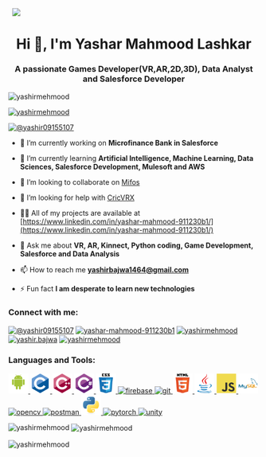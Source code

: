 <p>&nbsp; <img align = "center" src="https://github-readme-stats.vercel.app/api?username=yashirmehmood&show_icons=true&theme=radical"/></p>
<h1 align="center">Hi 👋, I'm Yashar Mahmood Lashkar</h1>
<h3 align="center">A passionate Games Developer(VR,AR,2D,3D), Data Analyst and Salesforce Developer</h3>

<p align="left"> <img src="https://komarev.com/ghpvc/?username=yashirmehmood&label=Profile%20views&color=0e75b6&style=flat" alt="yashirmehmood" /> </p>

<p align="left"> <a href="https://github.com/ryo-ma/github-profile-trophy"><img src="https://github-profile-trophy.vercel.app/?username=yashirmehmood" alt="yashirmehmood" /></a> </p>

<p align="left"> <a href="https://twitter.com/@yashir09155107" target="blank"><img src="https://img.shields.io/twitter/follow/@yashir09155107?logo=twitter&style=for-the-badge" alt="@yashir09155107" /></a> </p>

- 🔭 I’m currently working on **Microfinance Bank in Salesforce**

- 🌱 I’m currently learning **Artificial Intelligence, Machine Learning, Data Sciences, Salesforce Development, Mulesoft and AWS**

- 👯 I’m looking to collaborate on [Mifos](https://mifos.org/)

- 🤝 I’m looking for help with [CricVRX](https://www.cricvrx.com/)

- 👨‍💻 All of my projects are available at [https://www.linkedin.com/in/yashar-mahmood-911230b1/](https://www.linkedin.com/in/yashar-mahmood-911230b1/)

- 💬 Ask me about **VR, AR, Kinnect, Python coding, Game Development, Salesforce and Data Analysis**

- 📫 How to reach me **yashirbajwa1464@gmail.com**

- ⚡ Fun fact **I am desperate to learn new technologies**

<h3 align="left">Connect with me:</h3>
<p align="left">
<a href="https://twitter.com/@yashir09155107" target="blank"><img align="center" src="https://raw.githubusercontent.com/rahuldkjain/github-profile-readme-generator/master/src/images/icons/Social/twitter.svg" alt="@yashir09155107" height="30" width="40" /></a>
<a href="https://linkedin.com/in/yashar-mahmood-911230b1" target="blank"><img align="center" src="https://raw.githubusercontent.com/rahuldkjain/github-profile-readme-generator/master/src/images/icons/Social/linked-in-alt.svg" alt="yashar-mahmood-911230b1" height="30" width="40" /></a>
<a href="https://kaggle.com/yashirmehmood" target="blank"><img align="center" src="https://raw.githubusercontent.com/rahuldkjain/github-profile-readme-generator/master/src/images/icons/Social/kaggle.svg" alt="yashirmehmood" height="30" width="40" /></a>
<a href="https://fb.com/yashir.bajwa" target="blank"><img align="center" src="https://raw.githubusercontent.com/rahuldkjain/github-profile-readme-generator/master/src/images/icons/Social/facebook.svg" alt="yashir.bajwa" height="30" width="40" /></a>
<a href="https://www.leetcode.com/yashirmehmood" target="blank"><img align="center" src="https://raw.githubusercontent.com/rahuldkjain/github-profile-readme-generator/master/src/images/icons/Social/leet-code.svg" alt="yashirmehmood" height="30" width="40" /></a>
</p>

<h3 align="left">Languages and Tools:</h3>
<p align="left"> <a href="https://developer.android.com" target="_blank"> <img src="https://raw.githubusercontent.com/devicons/devicon/master/icons/android/android-original-wordmark.svg" alt="android" width="40" height="40"/> </a> <a href="https://www.cprogramming.com/" target="_blank"> <img src="https://raw.githubusercontent.com/devicons/devicon/master/icons/c/c-original.svg" alt="c" width="40" height="40"/> </a> <a href="https://www.w3schools.com/cpp/" target="_blank"> <img src="https://raw.githubusercontent.com/devicons/devicon/master/icons/cplusplus/cplusplus-original.svg" alt="cplusplus" width="40" height="40"/> </a> <a href="https://www.w3schools.com/cs/" target="_blank"> <img src="https://raw.githubusercontent.com/devicons/devicon/master/icons/csharp/csharp-original.svg" alt="csharp" width="40" height="40"/> </a> <a href="https://www.w3schools.com/css/" target="_blank"> <img src="https://raw.githubusercontent.com/devicons/devicon/master/icons/css3/css3-original-wordmark.svg" alt="css3" width="40" height="40"/> </a> <a href="https://firebase.google.com/" target="_blank"> <img src="https://www.vectorlogo.zone/logos/firebase/firebase-icon.svg" alt="firebase" width="40" height="40"/> </a> <a href="https://git-scm.com/" target="_blank"> <img src="https://www.vectorlogo.zone/logos/git-scm/git-scm-icon.svg" alt="git" width="40" height="40"/> </a> <a href="https://www.w3.org/html/" target="_blank"> <img src="https://raw.githubusercontent.com/devicons/devicon/master/icons/html5/html5-original-wordmark.svg" alt="html5" width="40" height="40"/> </a> <a href="https://www.java.com" target="_blank"> <img src="https://raw.githubusercontent.com/devicons/devicon/master/icons/java/java-original.svg" alt="java" width="40" height="40"/> </a> <a href="https://developer.mozilla.org/en-US/docs/Web/JavaScript" target="_blank"> <img src="https://raw.githubusercontent.com/devicons/devicon/master/icons/javascript/javascript-original.svg" alt="javascript" width="40" height="40"/> </a> <a href="https://www.mysql.com/" target="_blank"> <img src="https://raw.githubusercontent.com/devicons/devicon/master/icons/mysql/mysql-original-wordmark.svg" alt="mysql" width="40" height="40"/> </a> <a href="https://opencv.org/" target="_blank"> <img src="https://www.vectorlogo.zone/logos/opencv/opencv-icon.svg" alt="opencv" width="40" height="40"/> </a> <a href="https://postman.com" target="_blank"> <img src="https://www.vectorlogo.zone/logos/getpostman/getpostman-icon.svg" alt="postman" width="40" height="40"/> </a> <a href="https://www.python.org" target="_blank"> <img src="https://raw.githubusercontent.com/devicons/devicon/master/icons/python/python-original.svg" alt="python" width="40" height="40"/> </a> <a href="https://pytorch.org/" target="_blank"> <img src="https://www.vectorlogo.zone/logos/pytorch/pytorch-icon.svg" alt="pytorch" width="40" height="40"/> </a> <a href="https://unity.com/" target="_blank"> <img src="https://www.vectorlogo.zone/logos/unity3d/unity3d-icon.svg" alt="unity" width="40" height="40"/> </a> </p>

<p><img align="left" src="https://github-readme-stats.vercel.app/api/top-langs?username=yashirmehmood&show_icons=true&locale=en&layout=compact" alt="yashirmehmood" /></p>

<p>&nbsp;<img align="center" src="https://github-readme-stats.vercel.app/api?username=yashirmehmood&show_icons=true&locale=en" alt="yashirmehmood" /></p>

<p><img align="center" src="https://github-readme-streak-stats.herokuapp.com/?user=yashirmehmood&" alt="yashirmehmood" /></p>
